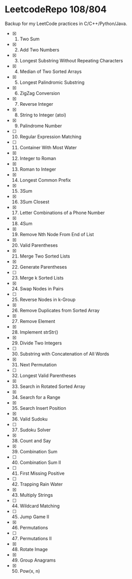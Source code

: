 # LeetcodeRepo 108/804
Backup for my LeetCode practices in C/C++/Python/Java.

- [x] 1. Two Sum    		                                <!-- 38.2%	Easy -->	
- [x] 2. Add Two Numbers    		                        <!--28.7%	Medium-->
- [x] 3. Longest Substring Without Repeating Characters     <!--24.7%	Medium-->	
- [x] 4. Median of Two Sorted Arrays    		            <!--23.2%	Hard-->	
- [x] 5. Longest Palindromic Substring    		            <!--25.4%	Medium-->	
- [x] 6. ZigZag Conversion    		                        <!--27.5%	Medium	-->
- [x] 7. Reverse Integer    		                        <!--24.4%	Easy	-->
- [x] 8. String to Integer (atoi)    		                <!--14.1%	Medium	-->
- [x] 9. Palindrome Number    		                        <!--36.2%	Easy	-->
- [ ] 10. Regular Expression Matching    		            <!--24.3%	Hard	-->
- [ ] 11. Container With Most Water    		                <!--37.2%	Medium	-->
- [x] 12. Integer to Roman    		                        <!--46.4%	Medium	-->
- [x] 13. Roman to Integer    		                        <!--48.3%	Easy	-->
- [x] 14. Longest Common Prefix    		                    <!--31.6%	Easy	-->
- [x] 15. 3Sum    		                                    <!--21.8%	Medium	-->
- [x] 16. 3Sum Closest    		                            <!--31.8%	Medium	-->
- [x] 17. Letter Combinations of a Phone Number    		    <!--36.8%	Medium	-->
- [x] 18. 4Sum    		                                    <!--27.6%	Medium	-->
- [x] 19. Remove Nth Node From End of List    		        <!--34.0%	Medium	-->
- [x] 20. Valid Parentheses    		                        <!--34.1%	Easy	-->
- [x] 21. Merge Two Sorted Lists    		                <!--41.5%	Easy	-->
- [x] 22. Generate Parentheses    		                    <!--48.4%	Medium	-->
- [ ] 23. Merge k Sorted Lists    		                    <!--28.4%	Hard	-->
- [x] 24. Swap Nodes in Pairs    		                    <!--39.4%	Medium	-->
- [ ] 25. Reverse Nodes in k-Group    		                <!--31.9%	Hard	-->
- [x] 26. Remove Duplicates from Sorted Array    		    <!--36.6%	Easy	-->
- [x] 27. Remove Element    		                        <!--41.0%	Easy	-->
- [x] 28. Implement strStr()    		                    <!--29.1%	Easy	-->
- [x] 29. Divide Two Integers    		                    <!--15.7%	Medium	-->
- [ ] 30. Substring with Concatenation of All Words    		<!--22.3%	Hard	-->
- [x] 31. Next Permutation    		                        <!--29.1%	Medium	-->
- [ ] 32. Longest Valid Parentheses    		                <!--23.3%	Hard	-->
- [x] 33. Search in Rotated Sorted Array    		        <!--31.9%	Medium  -->
- [x] 34. Search for a Range    		                    <!--31.7%	Medium	-->
- [x] 35. Search Insert Position    		                <!--40.0%	Easy	-->
- [x] 36. Valid Sudoku    		                            <!--37.9%	Medium	-->
- [ ] 37. Sudoku Solver    		                            <!--32.3%	Hard	-->
- [x] 38. Count and Say    		                            <!--36.9%	Easy	-->
- [x] 39. Combination Sum    		                        <!--41.8%	Medium	-->
- [ ] 40. Combination Sum II    		                    <!--36.3%	Medium	-->
- [ ] 41. First Missing Positive    		                <!--26.0%	Hard	-->
- [ ] 42. Trapping Rain Water    		                    <!--37.8%	Hard	-->
- [x] 43. Multiply Strings    		                        <!--28.1%	Medium	-->
- [ ] 44. Wildcard Matching    		                        <!--21.1%	Hard	-->
- [ ] 45. Jump Game II    		                            <!--26.1%	Hard	-->
- [x] 46. Permutations    		                            <!--47.7%	Medium	-->
- [ ] 47. Permutations II    		                        <!--35.4%	Medium	-->
- [x] 48. Rotate Image    		                            <!--42.2%	Medium	-->
- [x] 49. Group Anagrams    		                        <!--38.9%	Medium	-->
- [x] 50. Pow(x, n)    